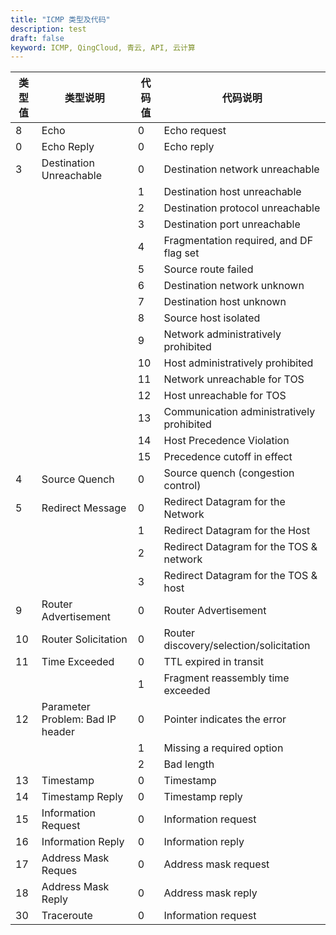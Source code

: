 ```yaml
---
title: "ICMP 类型及代码"
description: test
draft: false
keyword: ICMP, QingCloud, 青云, API, 云计算
---
```



| 类型值 | 类型说明 | 代码值 | 代码说明 |
| --- | --- | --- | --- |
| 8 | Echo | 0 | Echo request |
| 0 | Echo Reply | 0 | Echo reply |
| 3 | Destination Unreachable | 0 | Destination network unreachable |
|   |   | 1 | Destination host unreachable |
|   |   | 2 | Destination protocol unreachable |
|   |   | 3 | Destination port unreachable |
|   |   | 4 | Fragmentation required, and DF flag set |
|   |   | 5 | Source route failed |
|   |   | 6 | Destination network unknown |
|   |   | 7 | Destination host unknown |
|   |   | 8 | Source host isolated |
|   |   | 9 | Network administratively prohibited |
|   |   | 10 | Host administratively prohibited |
|   |   | 11 | Network unreachable for TOS |
|   |   | 12 | Host unreachable for TOS |
|   |   | 13 | Communication administratively prohibited |
|   |   | 14 | Host Precedence Violation |
|   |   | 15 | Precedence cutoff in effect |
| 4 | Source Quench | 0 | Source quench (congestion control) |
| 5 | Redirect Message | 0 | Redirect Datagram for the Network |
|   |   | 1 | Redirect Datagram for the Host |
|   |   | 2 | Redirect Datagram for the TOS & network |
|   |   | 3 | Redirect Datagram for the TOS & host |
| 9 | Router Advertisement | 0 | Router Advertisement |
| 10 | Router Solicitation | 0 | Router discovery/selection/solicitation |
| 11 | Time Exceeded | 0 | TTL expired in transit |
|   |   | 1 | Fragment reassembly time exceeded |
| 12 | Parameter Problem: Bad IP header | 0 | Pointer indicates the error |
|   |   | 1 | Missing a required option |
|   |   | 2 | Bad length |
| 13 | Timestamp | 0 | Timestamp |
| 14 | Timestamp Reply | 0 | Timestamp reply |
| 15 | Information Request | 0 | Information request |
| 16 | Information Reply | 0 | Information reply |
| 17 | Address Mask Reques | 0 | Address mask request |
| 18 | Address Mask Reply | 0 | Address mask reply |
| 30 | Traceroute | 0 | Information request |
